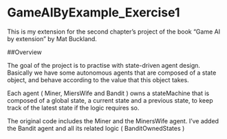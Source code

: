 # GameAIByExample_Exercise1

This is my extension for the second chapter’s project of the book “Game AI by extension” by Mat Buckland.

##Overview

The goal of the project is to practise with state-driven agent design. Basically we have some autonomous agents that are composed of a state object, 
and behave according to the value that this object takes.

Each agent ( Miner, MiersWife and Bandit ) owns a stateMachine that is composed of a global state, a current state and a previous state, to keep track of the 
latest state if the logic requires so.

The original code includes the Miner and the MinersWife agent. I’ve added the Bandit agent and all its related logic ( BanditOwnedStates )

